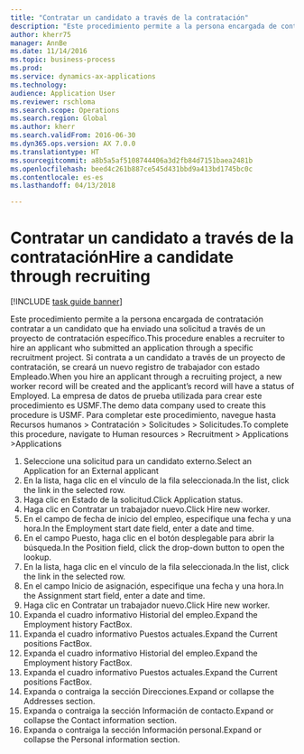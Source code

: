 ```yaml
--- 
title: "Contratar un candidato a través de la contratación"
description: "Este procedimiento permite a la persona encargada de contratación contratar a un candidato que ha enviado una solicitud a través de un proyecto de contratación específico."
author: kherr75
manager: AnnBe
ms.date: 11/14/2016
ms.topic: business-process
ms.prod: 
ms.service: dynamics-ax-applications
ms.technology: 
audience: Application User
ms.reviewer: rschloma
ms.search.scope: Operations
ms.search.region: Global
ms.author: kherr
ms.search.validFrom: 2016-06-30
ms.dyn365.ops.version: AX 7.0.0
ms.translationtype: HT
ms.sourcegitcommit: a8b5a5af5108744406a3d2fb84d7151baea2481b
ms.openlocfilehash: beed4c261b887ce545d431bbd9a413bd1745bc0c
ms.contentlocale: es-es
ms.lasthandoff: 04/13/2018

---
```

# <a name="hire-a-candidate-through-recruiting"></a><span data-ttu-id="33644-103">Contratar un candidato a través de la contratación</span><span class="sxs-lookup"><span data-stu-id="33644-103">Hire a candidate through recruiting</span></span>

[!INCLUDE [task guide banner](../../includes/task-guide-banner.md)]

<span data-ttu-id="33644-104">Este procedimiento permite a la persona encargada de contratación contratar a un candidato que ha enviado una solicitud a través de un proyecto de contratación específico.</span><span class="sxs-lookup"><span data-stu-id="33644-104">This procedure enables a recruiter to hire an applicant who submitted an application through a specific recruitment project.</span></span> <span data-ttu-id="33644-105">Si contrata a un candidato a través de un proyecto de contratación, se creará un nuevo registro de trabajador con estado Empleado.</span><span class="sxs-lookup"><span data-stu-id="33644-105">When you hire an applicant through a recruiting project, a new worker record will be created and the applicant’s record will have a status of Employed.</span></span> <span data-ttu-id="33644-106">La empresa de datos de prueba utilizada para crear este procedimiento es USMF.</span><span class="sxs-lookup"><span data-stu-id="33644-106">The demo data company used to create this procedure is USMF.</span></span> <span data-ttu-id="33644-107">Para completar este procedimiento, navegue hasta Recursos humanos > Contratación > Solicitudes > Solicitudes.</span><span class="sxs-lookup"><span data-stu-id="33644-107">To complete this procedure, navigate to Human resources > Recruitment > Applications >Applications</span></span> 

1. <span data-ttu-id="33644-108">Seleccione una solicitud para un candidato externo.</span><span class="sxs-lookup"><span data-stu-id="33644-108">Select an Application for an External applicant</span></span>
2. <span data-ttu-id="33644-109">En la lista, haga clic en el vínculo de la fila seleccionada.</span><span class="sxs-lookup"><span data-stu-id="33644-109">In the list, click the link in the selected row.</span></span>
3. <span data-ttu-id="33644-110">Haga clic en Estado de la solicitud.</span><span class="sxs-lookup"><span data-stu-id="33644-110">Click Application status.</span></span>
4. <span data-ttu-id="33644-111">Haga clic en Contratar un trabajador nuevo.</span><span class="sxs-lookup"><span data-stu-id="33644-111">Click Hire new worker.</span></span>
5. <span data-ttu-id="33644-112">En el campo de fecha de inicio del empleo, especifique una fecha y una hora.</span><span class="sxs-lookup"><span data-stu-id="33644-112">In the Employment start date field, enter a date and time.</span></span>
6. <span data-ttu-id="33644-113">En el campo Puesto, haga clic en el botón desplegable para abrir la búsqueda.</span><span class="sxs-lookup"><span data-stu-id="33644-113">In the Position field, click the drop-down button to open the lookup.</span></span>
7. <span data-ttu-id="33644-114">En la lista, haga clic en el vínculo de la fila seleccionada.</span><span class="sxs-lookup"><span data-stu-id="33644-114">In the list, click the link in the selected row.</span></span>
8. <span data-ttu-id="33644-115">En el campo Inicio de asignación, especifique una fecha y una hora.</span><span class="sxs-lookup"><span data-stu-id="33644-115">In the Assignment start field, enter a date and time.</span></span>
9. <span data-ttu-id="33644-116">Haga clic en Contratar un trabajador nuevo.</span><span class="sxs-lookup"><span data-stu-id="33644-116">Click Hire new worker.</span></span>
10. <span data-ttu-id="33644-117">Expanda el cuadro informativo Historial del empleo.</span><span class="sxs-lookup"><span data-stu-id="33644-117">Expand the Employment history FactBox.</span></span>
11. <span data-ttu-id="33644-118">Expanda el cuadro informativo Puestos actuales.</span><span class="sxs-lookup"><span data-stu-id="33644-118">Expand the Current positions FactBox.</span></span>
12. <span data-ttu-id="33644-119">Expanda el cuadro informativo Historial del empleo.</span><span class="sxs-lookup"><span data-stu-id="33644-119">Expand the Employment history FactBox.</span></span>
13. <span data-ttu-id="33644-120">Expanda el cuadro informativo Puestos actuales.</span><span class="sxs-lookup"><span data-stu-id="33644-120">Expand the Current positions FactBox.</span></span>
14. <span data-ttu-id="33644-121">Expanda o contraiga la sección Direcciones.</span><span class="sxs-lookup"><span data-stu-id="33644-121">Expand or collapse the Addresses section.</span></span>
15. <span data-ttu-id="33644-122">Expanda o contraiga la sección Información de contacto.</span><span class="sxs-lookup"><span data-stu-id="33644-122">Expand or collapse the Contact information section.</span></span>
16. <span data-ttu-id="33644-123">Expanda o contraiga la sección Información personal.</span><span class="sxs-lookup"><span data-stu-id="33644-123">Expand or collapse the Personal information section.</span></span>


